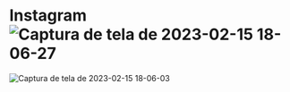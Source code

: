 # Instagram![Captura de tela de 2023-02-15 18-06-27](https://user-images.githubusercontent.com/102195823/219162499-15712e9e-8479-408f-8892-69f2b3653b27.png)
![Captura de tela de 2023-02-15 18-06-03](https://user-images.githubusercontent.com/102195823/219162659-de0d2a9b-0485-4344-b52b-dc6c93e81ade.png)
